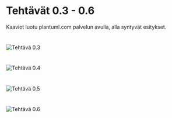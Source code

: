 # Tehtävät 0.3 - 0.6


Kaaviot luotu plantuml.com palvelun avulla, alla syntyvät esitykset.
#
![Tehtävä 0.3](http://www.plantuml.com/plantuml/png/9SM_4W5130VWLw6uqkPcJgKpIeqtCB727ja_a_p2wojypRTTMzQuIvXk2Z3yG6JyJSyL9MxXOhatI4FAlTAPNnUXHwWwEB_xaBORR9YfiaEC80NJQPcE-y-_wvoMDABg3m00)
#
![Tehtävä 0.4](http://www.plantuml.com/plantuml/png/9Sqn3i8m34RXdLF0q96u4fsOYXXPk04AgI65n8cStt1zYZfzstjZWrTOJflTB27PnAPf6u7QZaJgl-uv8zhT6cie0XQuK39T_ElAzB2Kba1ubygohrxHK_ODh0IEwCw7xZHyLcwz6rpzdqQMQV47)
#
![Tehtävä 0.5](http://www.plantuml.com/plantuml/png/9Sqn3i8m34RXdLF0q96u4h0m5J6oS0CKKaCAYHCvl-7w57NwjlU61g-md5QRIKAoaKtJEWAr7OdKVzrpGhIxDTPG12nmeMIw-DULwM4fpO7mBfLbMxsYf-mRM0aSqPrttMd_MRZrxk3g_pImZBC_)
#
![Tehtävä 0.6](http://www.plantuml.com/plantuml/png/9SsnhW8X44RX_Zx5jTXIPXEDXTKQInlVm20xoYeCPFX7Nr-CrUc-CpLuXUNqjrea99lPDFr7eBOzaVgtko-8ThN66eg01IwKJ2V_E3FTBAKEX6UfBElQfP6oRs0bSCHmt0o7xUkNo-XshdvF4ylS-m40)
